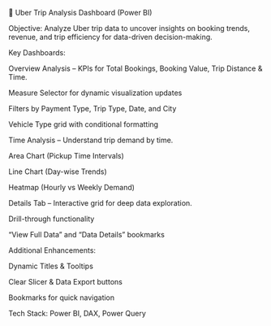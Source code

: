 🚖 Uber Trip Analysis Dashboard (Power BI)

Objective:
Analyze Uber trip data to uncover insights on booking trends, revenue, and trip efficiency for data-driven decision-making.

Key Dashboards:

Overview Analysis – KPIs for Total Bookings, Booking Value, Trip Distance & Time.

Measure Selector for dynamic visualization updates

Filters by Payment Type, Trip Type, Date, and City

Vehicle Type grid with conditional formatting

Time Analysis – Understand trip demand by time.

Area Chart (Pickup Time Intervals)

Line Chart (Day-wise Trends)

Heatmap (Hourly vs Weekly Demand)

Details Tab – Interactive grid for deep data exploration.

Drill-through functionality

“View Full Data” and “Data Details” bookmarks

Additional Enhancements:

Dynamic Titles & Tooltips

Clear Slicer & Data Export buttons

Bookmarks for quick navigation

Tech Stack: Power BI, DAX, Power Query
